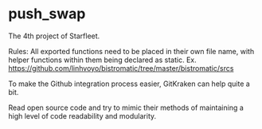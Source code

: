 # push_swap
The 4th project of Starfleet.

Rules:
All exported functions need to be placed in their own file name, with helper functions within them being declared as static. Ex. https://github.com/linhvoyo/bistromatic/tree/master/bistromatic/srcs

To make the Github integration process easier, GitKraken can help quite a bit. 

Read open source code and try to mimic their methods of maintaining a high level of code readability and modularity. 
